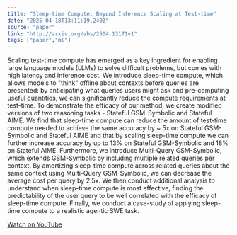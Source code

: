 ```yaml
---
title: "Sleep-time Compute: Beyond Inference Scaling at Test-time"
date: "2025-04-18T13:11:19.240Z"
source: "paper"
link: "http://arxiv.org/abs/2504.13171v1"
tags: ["paper","ml"]
---
```


Scaling test-time compute has emerged as a key ingredient for enabling large language models (LLMs) to solve difficult problems, but comes with high latency and inference cost. We introduce sleep-time compute, which allows models to \"think\" offline about contexts before queries are presented: by anticipating what queries users might ask and pre-computing useful quantities, we can significantly reduce the compute requirements at test-time. To demonstrate the efficacy of our method, we create modified versions of two reasoning tasks - Stateful GSM-Symbolic and Stateful AIME. We find that sleep-time compute can reduce the amount of test-time compute needed to achieve the same accuracy by ~ 5x on Stateful GSM-Symbolic and Stateful AIME and that by scaling sleep-time compute we can further increase accuracy by up to 13% on Stateful GSM-Symbolic and 18% on Stateful AIME. Furthermore, we introduce Multi-Query GSM-Symbolic, which extends GSM-Symbolic by including multiple related queries per context. By amortizing sleep-time compute across related queries about the same context using Multi-Query GSM-Symbolic, we can decrease the average cost per query by 2.5x. We then conduct additional analysis to understand when sleep-time compute is most effective, finding the predictability of the user query to be well correlated with the efficacy of sleep-time compute. Finally, we conduct a case-study of applying sleep-time compute to a realistic agentic SWE task.

[Watch on YouTube](http://arxiv.org/abs/2504.13171v1)
